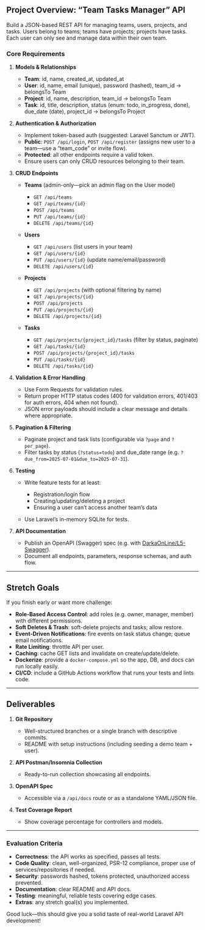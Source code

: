 ## Project Overview: “Team Tasks Manager” API

Build a JSON-based REST API for managing teams, users, projects, and tasks. Users belong to teams; teams have projects; projects have tasks. Each user can only see and manage data within their own team.

### Core Requirements

1. **Models & Relationships**

   * **Team**: id, name, created\_at, updated\_at
   * **User**: id, name, email (unique), password (hashed), team\_id → belongsTo Team
   * **Project**: id, name, description, team\_id → belongsTo Team
   * **Task**: id, title, description, status (enum: todo, in\_progress, done), due\_date (date), project\_id → belongsTo Project

2. **Authentication & Authorization**

   * Implement token-based auth (suggested: Laravel Sanctum or JWT).
   * **Public**: `POST /api/login`, `POST /api/register` (assigns new user to a team—use a “team\_code” or invite flow).
   * **Protected**: all other endpoints require a valid token.
   * Ensure users can only CRUD resources belonging to their team.

3. **CRUD Endpoints**

   * **Teams** (admin-only—pick an admin flag on the User model)

     * `GET /api/teams`
     * `GET /api/teams/{id}`
     * `POST /api/teams`
     * `PUT /api/teams/{id}`
     * `DELETE /api/teams/{id}`
   * **Users**

     * `GET /api/users` (list users in your team)
     * `GET /api/users/{id}`
     * `PUT /api/users/{id}` (update name/email/password)
     * `DELETE /api/users/{id}`
   * **Projects**

     * `GET /api/projects` (with optional filtering by name)
     * `GET /api/projects/{id}`
     * `POST /api/projects`
     * `PUT /api/projects/{id}`
     * `DELETE /api/projects/{id}`
   * **Tasks**

     * `GET /api/projects/{project_id}/tasks` (filter by status, paginate)
     * `GET /api/tasks/{id}`
     * `POST /api/projects/{project_id}/tasks`
     * `PUT /api/tasks/{id}`
     * `DELETE /api/tasks/{id}`

4. **Validation & Error Handling**

   * Use Form Requests for validation rules.
   * Return proper HTTP status codes (400 for validation errors, 401/403 for auth errors, 404 when not found).
   * JSON error payloads should include a clear message and details where appropriate.

5. **Pagination & Filtering**

   * Paginate project and task lists (configurable via `?page` and `?per_page`).
   * Filter tasks by status (`?status=todo`) and due\_date range (e.g. `?due_from=2025-07-01&due_to=2025-07-31`).

6. **Testing**

   * Write feature tests for at least:

     * Registration/login flow
     * Creating/updating/deleting a project
     * Ensuring a user can’t access another team’s data
   * Use Laravel’s in-memory SQLite for tests.

7. **API Documentation**

   * Publish an OpenAPI (Swagger) spec (e.g. with [DarkaOnLine/L5-Swagger](https://github.com/DarkaOnLine/L5-Swagger)).
   * Document all endpoints, parameters, response schemas, and auth flow.

---

## Stretch Goals

If you finish early or want more challenge:

* **Role-Based Access Control**: add roles (e.g. owner, manager, member) with different permissions.
* **Soft Deletes & Trash**: soft-delete projects and tasks; allow restore.
* **Event-Driven Notifications**: fire events on task status change; queue email notifications.
* **Rate Limiting**: throttle API per user.
* **Caching**: cache GET lists and invalidate on create/update/delete.
* **Dockerize**: provide a `docker-compose.yml` so the app, DB, and docs can run locally easily.
* **CI/CD**: include a GitHub Actions workflow that runs your tests and lints code.

---

## Deliverables

1. **Git Repository**

   * Well-structured branches or a single branch with descriptive commits.
   * README with setup instructions (including seeding a demo team + user).
2. **API Postman/Insomnia Collection**

   * Ready-to-run collection showcasing all endpoints.
3. **OpenAPI Spec**

   * Accessible via a `/api/docs` route or as a standalone YAML/JSON file.
4. **Test Coverage Report**

   * Show coverage percentage for controllers and models.

---

### Evaluation Criteria

* **Correctness**: the API works as specified, passes all tests.
* **Code Quality**: clean, well-organized, PSR-12 compliance, proper use of services/repositories if needed.
* **Security**: passwords hashed, tokens protected, unauthorized access prevented.
* **Documentation**: clear README and API docs.
* **Testing**: meaningful, reliable tests covering edge cases.
* **Extras**: any stretch goal(s) you implemented.

Good luck—this should give you a solid taste of real-world Laravel API development!
